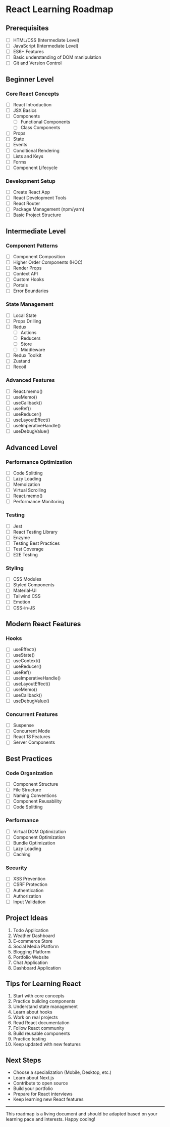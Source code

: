 # React Learning Roadmap

## Prerequisites
- [ ] HTML/CSS (Intermediate Level)
- [ ] JavaScript (Intermediate Level)
- [ ] ES6+ Features
- [ ] Basic understanding of DOM manipulation
- [ ] Git and Version Control

## Beginner Level

### Core React Concepts
- [ ] React Introduction
- [ ] JSX Basics
- [ ] Components
  - [ ] Functional Components
  - [ ] Class Components
- [ ] Props
- [ ] State
- [ ] Events
- [ ] Conditional Rendering
- [ ] Lists and Keys
- [ ] Forms
- [ ] Component Lifecycle

### Development Setup
- [ ] Create React App
- [ ] React Development Tools
- [ ] React Router
- [ ] Package Management (npm/yarn)
- [ ] Basic Project Structure

## Intermediate Level

### Component Patterns
- [ ] Component Composition
- [ ] Higher Order Components (HOC)
- [ ] Render Props
- [ ] Context API
- [ ] Custom Hooks
- [ ] Portals
- [ ] Error Boundaries

### State Management
- [ ] Local State
- [ ] Props Drilling
- [ ] Redux
  - [ ] Actions
  - [ ] Reducers
  - [ ] Store
  - [ ] Middleware
- [ ] Redux Toolkit
- [ ] Zustand
- [ ] Recoil

### Advanced Features
- [ ] React.memo()
- [ ] useMemo()
- [ ] useCallback()
- [ ] useRef()
- [ ] useReducer()
- [ ] useLayoutEffect()
- [ ] useImperativeHandle()
- [ ] useDebugValue()

## Advanced Level

### Performance Optimization
- [ ] Code Splitting
- [ ] Lazy Loading
- [ ] Memoization
- [ ] Virtual Scrolling
- [ ] React.memo()
- [ ] Performance Monitoring

### Testing
- [ ] Jest
- [ ] React Testing Library
- [ ] Enzyme
- [ ] Testing Best Practices
- [ ] Test Coverage
- [ ] E2E Testing

### Styling
- [ ] CSS Modules
- [ ] Styled Components
- [ ] Material-UI
- [ ] Tailwind CSS
- [ ] Emotion
- [ ] CSS-in-JS

## Modern React Features

### Hooks
- [ ] useEffect()
- [ ] useState()
- [ ] useContext()
- [ ] useReducer()
- [ ] useRef()
- [ ] useImperativeHandle()
- [ ] useLayoutEffect()
- [ ] useMemo()
- [ ] useCallback()
- [ ] useDebugValue()

### Concurrent Features
- [ ] Suspense
- [ ] Concurrent Mode
- [ ] React 18 Features
- [ ] Server Components

## Best Practices

### Code Organization
- [ ] Component Structure
- [ ] File Structure
- [ ] Naming Conventions
- [ ] Component Reusability
- [ ] Code Splitting

### Performance
- [ ] Virtual DOM Optimization
- [ ] Component Optimization
- [ ] Bundle Optimization
- [ ] Lazy Loading
- [ ] Caching

### Security
- [ ] XSS Prevention
- [ ] CSRF Protection
- [ ] Authentication
- [ ] Authorization
- [ ] Input Validation

## Project Ideas
1. Todo Application
2. Weather Dashboard
3. E-commerce Store
4. Social Media Platform
5. Blogging Platform
6. Portfolio Website
7. Chat Application
8. Dashboard Application

## Tips for Learning React
1. Start with core concepts
2. Practice building components
3. Understand state management
4. Learn about hooks
5. Work on real projects
6. Read React documentation
7. Follow React community
8. Build reusable components
9. Practice testing
10. Keep updated with new features

## Next Steps
- Choose a specialization (Mobile, Desktop, etc.)
- Learn about Next.js
- Contribute to open source
- Build your portfolio
- Prepare for React interviews
- Keep learning new React features

---

This roadmap is a living document and should be adapted based on your learning pace and interests. Happy coding!
